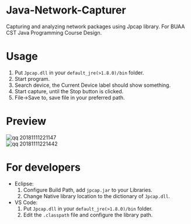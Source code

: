 # Java-Network-Capturer
Capturing and analyzing network packages using Jpcap library.
For BUAA CST Java Programming Course Design.

# Usage
1. Put `Jpcap.dll` in your `default_jre(>1.8.0)/bin` folder.
2. Start program.
3. Search device, the Current Device label should show something.
4. Start capture, until the Stop button is clicked.
5. File->Save to, save file in your preferred path.
# Preview
![qq 20181111221147](https://user-images.githubusercontent.com/16256802/48314254-eb30cd80-e601-11e8-98f2-08ce93c3c1af.png)  
![qq 20181111221442](https://user-images.githubusercontent.com/16256802/48314272-24693d80-e602-11e8-8230-9e54b80e390e.png)
# For developers
- Eclipse:
    1. Configure Build Path, add `jpcap.jar` to your Libraries.
    2. Change Native library location to the dictionary of `Jpcap.dll`.
- VS Code:
    1. Put `Jpcap.dll` in your `default_jre(>1.8.0)/bin` folder.
    2. Edit the `.classpath` file and configure the library path.
